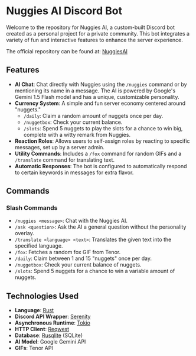 # Nuggies AI Discord Bot

Welcome to the repository for Nuggies AI, a custom-built Discord bot created as a personal project for a private community. This bot integrates a variety of fun and interactive features to enhance the server experience.

The official repository can be found at: [NuggiesAI](https://github.com/Wisteria-Princess/NuggiesAI)

## Features

- **AI Chat**: Chat directly with Nuggies using the `/nuggies` command or by mentioning its name in a message. The AI is powered by Google's Gemini 1.5 Flash model and has a unique, customizable personality.
- **Currency System**: A simple and fun server economy centered around "nuggets."
  - `/daily`: Claim a random amount of nuggets once per day.
  - `/nuggetbox`: Check your current balance.
  - `/slots`: Spend 5 nuggets to play the slots for a chance to win big, complete with a witty remark from Nuggies.
- **Reaction Roles**: Allows users to self-assign roles by reacting to specific messages, set up by a server admin.
- **Utility Commands**: Includes a `/fox` command for random GIFs and a `/translate` command for translating text.
- **Automatic Responses**: The bot is configured to automatically respond to certain keywords in messages for extra flavor.

## Commands

### Slash Commands

- `/nuggies <message>`: Chat with the Nuggies AI.
- `/ask <question>`: Ask the AI a general question without the personality overlay.
- `/translate <language> <text>`: Translates the given text into the specified language.
- `/fox`: Fetches a random fox GIF from Tenor.
- `/daily`: Claim between 1 and 15 "nuggets" once per day.
- `/nuggetbox`: Check your current balance of nuggets.
- `/slots`: Spend 5 nuggets for a chance to win a variable amount of nuggets.

## Technologies Used

- **Language**: [Rust](https://www.rust-lang.org/)
- **Discord API Wrapper**: [Serenity](https://github.com/serenity-rs/serenity)
- **Asynchronous Runtime**: [Tokio](https://tokio.rs/)
- **HTTP Client**: [Reqwest](https://docs.rs/reqwest/latest/reqwest/)
- **Database**: [Rusqlite](https://github.com/rusqlite/rusqlite) (SQLite)
- **AI Model**: Google Gemini API
- **GIFs**: Tenor API